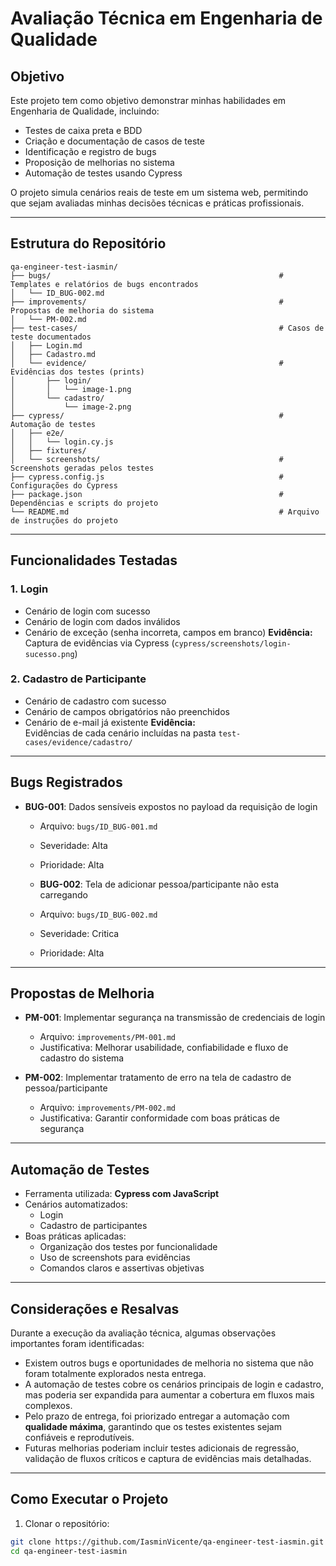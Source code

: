 # Avaliação Técnica em Engenharia de Qualidade

## Objetivo
Este projeto tem como objetivo demonstrar minhas habilidades em Engenharia de Qualidade, incluindo:

- Testes de caixa preta e BDD
- Criação e documentação de casos de teste
- Identificação e registro de bugs
- Proposição de melhorias no sistema
- Automação de testes usando Cypress

O projeto simula cenários reais de teste em um sistema web, permitindo que sejam avaliadas minhas decisões técnicas e práticas profissionais.

---

## Estrutura do Repositório

```plaintext
qa-engineer-test-iasmin/
├── bugs/                                                   # Templates e relatórios de bugs encontrados
│   └── ID_BUG-002.md
├── improvements/                                           # Propostas de melhoria do sistema
│   └── PM-002.md
├── test-cases/                                             # Casos de teste documentados
│   ├── Login.md
│   ├── Cadastro.md
│   └── evidence/                                           # Evidências dos testes (prints)
│       ├── login/
│       │   └── image-1.png
│       └── cadastro/
│           └── image-2.png
├── cypress/                                                # Automação de testes
│   ├── e2e/
│   │   └── login.cy.js
│   ├── fixtures/
│   └── screenshots/                                        # Screenshots geradas pelos testes
├── cypress.config.js                                       # Configurações do Cypress
├── package.json                                            # Dependências e scripts do projeto
└── README.md                                               # Arquivo de instruções do projeto
```
---

## Funcionalidades Testadas

### 1. Login
- Cenário de login com sucesso  
- Cenário de login com dados inválidos
- Cenário de exceção (senha incorreta, campos em branco) 
  **Evidência:**   
  Captura de evidências via Cypress (`cypress/screenshots/login-sucesso.png`)

### 2. Cadastro de Participante
- Cenário de cadastro com sucesso  
- Cenário de campos obrigatórios não preenchidos
- Cenário de e-mail já existente
  **Evidência:**  
  Evidências de cada cenário incluídas na pasta `test-cases/evidence/cadastro/`

---

## Bugs Registrados

- **BUG-001**: Dados sensíveis expostos no payload da requisição de login 
  - Arquivo: `bugs/ID_BUG-001.md`
  - Severidade: Alta  
  - Prioridade: Alta  

  - **BUG-002**: Tela de adicionar pessoa/participante não esta carregando 
  - Arquivo: `bugs/ID_BUG-002.md`
  - Severidade: Critica  
  - Prioridade: Alta  

---

## Propostas de Melhoria

- **PM-001**: Implementar segurança na transmissão de credenciais de login  
  - Arquivo: `improvements/PM-001.md`
  - Justificativa: Melhorar usabilidade, confiabilidade e fluxo de cadastro do sistema

- **PM-002**: Implementar tratamento de erro na tela de cadastro de pessoa/participante  
  - Arquivo: `improvements/PM-002.md`
  - Justificativa: Garantir conformidade com boas práticas de segurança
---

## Automação de Testes

- Ferramenta utilizada: **Cypress com JavaScript**
- Cenários automatizados:
  - Login
  - Cadastro de participantes
- Boas práticas aplicadas:
  - Organização dos testes por funcionalidade
  - Uso de screenshots para evidências
  - Comandos claros e assertivas objetivas

---

## Considerações e Resalvas

Durante a execução da avaliação técnica, algumas observações importantes foram identificadas:

- Existem outros bugs e oportunidades de melhoria no sistema que não foram totalmente explorados nesta entrega.
- A automação de testes cobre os cenários principais de login e cadastro, mas poderia ser expandida para aumentar a cobertura em fluxos mais complexos.
- Pelo prazo de entrega, foi priorizado entregar a automação com **qualidade máxima**, garantindo que os testes existentes sejam confiáveis e reprodutíveis.
- Futuras melhorias poderiam incluir testes adicionais de regressão, validação de fluxos críticos e captura de evidências mais detalhadas.

---

## Como Executar o Projeto

1. Clonar o repositório:

```bash
git clone https://github.com/IasminVicente/qa-engineer-test-iasmin.git
cd qa-engineer-test-iasmin
